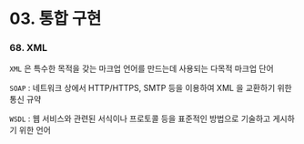 # 03. 통합 구현

### 68. XML

`XML` 은 특수한 목적을 갖는 마크업 언어를 만드는데 사용되는 다목적 마크업 단어

`SOAP` : 네트워크 상에서 HTTP/HTTPS, SMTP 등을 이용하여 XML 을 교환하기 위한 통신 규약

`WSDL` : 웹 서비스와 관련된 서식이나 프로토콜 등을 표준적인 방법으로 기술하고 게시하기 위한 언어